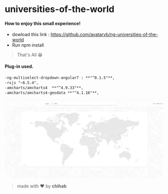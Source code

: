 # universities-of-the-world

#### How to enjoy this small experience!

  - dowload this link : https://github.com/avatarvb/ng-universities-of-the-world
  - Run npm install
  
  >That's All    😁
  
 #### Plug-in used.

    -ng-multiselect-dropdown-angular7 : **"^0.1.5"**,
    -rxjs "~6.5.4",
    -amcharts/amcharts4  **"^4.9.33"**,
    -amcharts/amcharts4-geodata **"^4.1.16"**,
    
    
![image](https://github.com/avatarvb/ng-universities-of-the-world/blob/master/UniversitiesOfTheWorld.png)

    
  >made with ❤ by **chihab**

